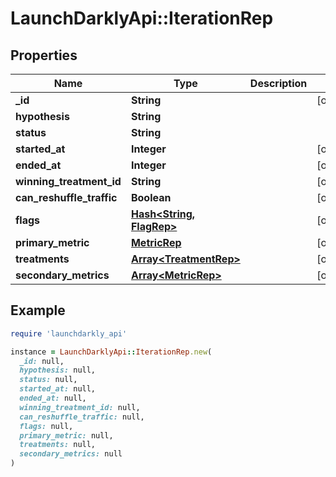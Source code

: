# LaunchDarklyApi::IterationRep

## Properties

| Name | Type | Description | Notes |
| ---- | ---- | ----------- | ----- |
| **_id** | **String** |  | [optional] |
| **hypothesis** | **String** |  |  |
| **status** | **String** |  |  |
| **started_at** | **Integer** |  | [optional] |
| **ended_at** | **Integer** |  | [optional] |
| **winning_treatment_id** | **String** |  | [optional] |
| **can_reshuffle_traffic** | **Boolean** |  | [optional] |
| **flags** | [**Hash&lt;String, FlagRep&gt;**](FlagRep.md) |  | [optional] |
| **primary_metric** | [**MetricRep**](MetricRep.md) |  | [optional] |
| **treatments** | [**Array&lt;TreatmentRep&gt;**](TreatmentRep.md) |  | [optional] |
| **secondary_metrics** | [**Array&lt;MetricRep&gt;**](MetricRep.md) |  | [optional] |

## Example

```ruby
require 'launchdarkly_api'

instance = LaunchDarklyApi::IterationRep.new(
  _id: null,
  hypothesis: null,
  status: null,
  started_at: null,
  ended_at: null,
  winning_treatment_id: null,
  can_reshuffle_traffic: null,
  flags: null,
  primary_metric: null,
  treatments: null,
  secondary_metrics: null
)
```

